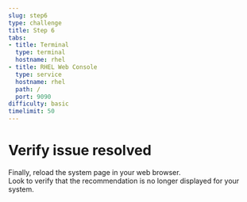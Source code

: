 ```yaml
---
slug: step6
type: challenge
title: Step 6
tabs:
- title: Terminal
  type: terminal
  hostname: rhel
- title: RHEL Web Console
  type: service
  hostname: rhel
  path: /
  port: 9090
difficulty: basic
timelimit: 50
---
```

# Verify issue resolved

Finally, reload the system page in your web browser.  
Look to verify that the recommendation is no longer displayed for your system.
